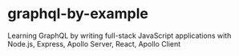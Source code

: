 # graphql-by-example
Learning GraphQL by writing full-stack JavaScript applications with Node.js, Express, Apollo Server, React, Apollo Client
